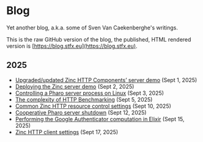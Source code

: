 # Blog

Yet another blog, a.k.a. some of Sven Van Caekenberghe's writings.

This is the raw GitHub version of the blog, the published, HTML rendered version is
[https://blog.stfx.eu](https://blog.stfx.eu).

## 2025

- [Upgraded/updated Zinc HTTP Components’ server demo](2025-09-01-new-zinc-server-demo.md) (Sept 1, 2025)
- [Deploying the Zinc server demo](2025-09-02-deploy-zinc-server-demo.md) (Sept 2, 2025)
- [Controlling a Pharo server process on Linux](2025-09-03-control-pharo-server.md) (Sept 3, 2025)
- [The complexity of HTTP Benchmarking](2025-09-05-http-benchmarking.md) (Sept 5, 2025)
- [Common Zinc HTTP resource control settings](2025-09-10-common-zinc-settings.md) (Sept 10, 2025)
- [Cooperative Pharo server shutdown](2025-09-12-cooperative-server-shutdown.md) (Sept 12, 2025)
- [Performing the Google Authenticator computation in Elixir](2025-09-15-elixir-google-authenticator.md) (Sept 15, 2025)
- [Zinc HTTP client settings](2025-09-17-http-client-settings.md) (Sept 17, 2025)

